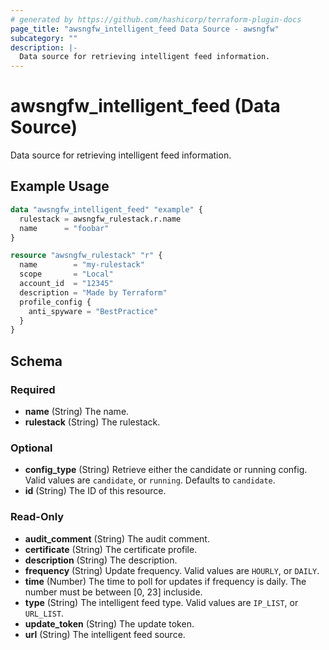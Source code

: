 ```yaml
---
# generated by https://github.com/hashicorp/terraform-plugin-docs
page_title: "awsngfw_intelligent_feed Data Source - awsngfw"
subcategory: ""
description: |-
  Data source for retrieving intelligent feed information.
---
```


# awsngfw_intelligent_feed (Data Source)

Data source for retrieving intelligent feed information.

## Example Usage

```terraform
data "awsngfw_intelligent_feed" "example" {
  rulestack = awsngfw_rulestack.r.name
  name      = "foobar"
}

resource "awsngfw_rulestack" "r" {
  name        = "my-rulestack"
  scope       = "Local"
  account_id  = "12345"
  description = "Made by Terraform"
  profile_config {
    anti_spyware = "BestPractice"
  }
}
```

<!-- schema generated by tfplugindocs -->
## Schema

### Required

- **name** (String) The name.
- **rulestack** (String) The rulestack.

### Optional

- **config_type** (String) Retrieve either the candidate or running config. Valid values are `candidate`, or `running`. Defaults to `candidate`.
- **id** (String) The ID of this resource.

### Read-Only

- **audit_comment** (String) The audit comment.
- **certificate** (String) The certificate profile.
- **description** (String) The description.
- **frequency** (String) Update frequency. Valid values are `HOURLY`, or `DAILY`.
- **time** (Number) The time to poll for updates if frequency is daily. The number must be between [0, 23] incluside.
- **type** (String) The intelligent feed type. Valid values are `IP_LIST`, or `URL_LIST`.
- **update_token** (String) The update token.
- **url** (String) The intelligent feed source.


